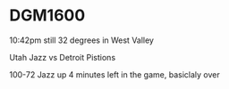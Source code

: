 # DGM1600

10:42pm
still 32 degrees in West Valley 

Utah Jazz vs Detroit Pistions

100-72 Jazz up
4 minutes left in the game, basiclaly over

